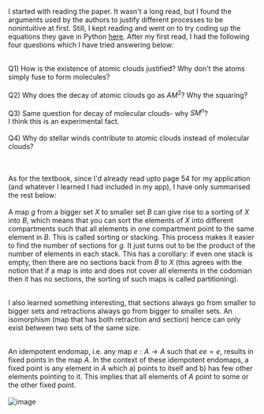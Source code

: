 I started with reading the paper. It wasn't a long read, but I found the arguments used by the authors to justify different processes to be nonintuitive at first.
Still, I kept reading and went on to try coding up the equations they gave in Python [here](https://colab.research.google.com/drive/1UhZfxzaA9NqxaS3s4VMM6kZvpTvhHgGf#scrollTo=11_-y_INcvWP). After my first read, I had the following four questions which I have tried answering below: <br><br>

Q1) How is the existence of atomic clouds justified? Why don't the atoms simply fuse to form molecules?<br><br>
Q2) Why does the decay of atomic clouds go as $AM^2$? Why the squaring?<br><br>
Q3) Same question for decay of molecular clouds- why $SM^n$?<br>
I think this is an experimental fact. <br><br>
Q4) Why do stellar winds contribute to atomic clouds instead of molecular clouds?<br><br><br>


As for the textbook, since I'd already read upto page 54 for my application (and whatever I learned I had included in my app), I have only summarised the rest below:<br><br>
A map $g$ from a bigger set $X$ to smaller set $B$ can give rise to a sorting of $X$ into $B$, which means that you can sort the elements of $X$ into different compartments such that all elements in one compartment point to the same element in $B$. This is called sorting or stacking. This process makes it easier to find the number of sections for $g$. It just turns out to be the product of the number of elements in each stack. This has a corollary: if even one stack is empty, then there are no sections back from $B$ to $X$ (this agrees with the notion that if a map is into and does not cover all elements in the codomian then it has no sections, the sorting of such maps is called partitioning). <br><br>

I also learned something interesting, that sections always go from smaller to bigger sets and retractions always go from bigger to smaller sets. An isomorphism (map that has both retraction and section) hence can only exist between two sets of the same size. <br><br>

An idempotent endomap, i.e. any map $e: A \rightarrow A$ such that $ee=e$, results in fixed points in the map $A$. In the context of these idempotent endomaps, a fixed point is any element in $A$ which a) points to itself and b) has few other elements pointing to it. This implies that all elements of $A$ point to some or the other fixed point. <br><br>
![image](https://github.com/Dynamix-IITM/Dhruv/assets/168696502/5406930f-dc01-4497-9cc2-8447f18e53a4)




